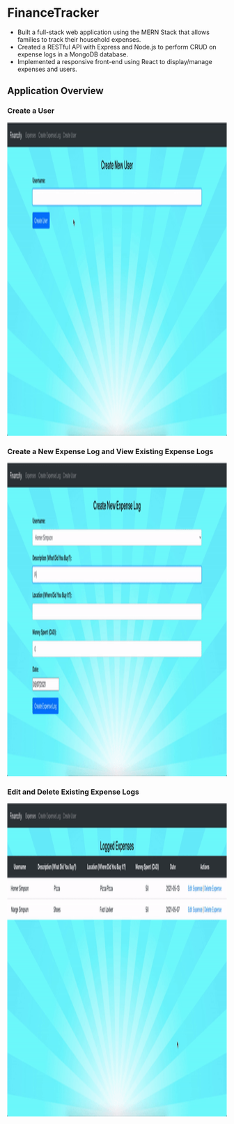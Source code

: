 # FinanceTracker

* Built a full-stack web application using the MERN Stack that allows families to track their household expenses.
* Created a RESTful API with Express and Node.js to perform CRUD on expense logs in a MongoDB database.
* Implemented a responsive front-end using React to display/manage expenses and users.

## Application Overview

### Create a User
<img src = "./create-user.gif" alt="Create User" height= "720">

### Create a New Expense Log and View Existing Expense Logs
<img src = "./create-expense.gif" alt="Create Expense" height= "720">

### Edit and Delete Existing Expense Logs
<img src = "./edit-delete.gif" alt="Edit and Delete Expenses" height= "720">


